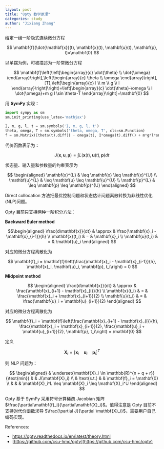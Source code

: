 ```yaml
---
layout: post
title: "Opty 数学原理"
categories: study
author: "Jixiang Zhang"
---
```


给定一组一阶隐式连续微分方程

$$
\mathbf{f}(\dot{\mathbf{x}}(t), \mathbf{x}(t), \mathbf{u}(t), \mathbf{p}, t)=\mathbf{0}
$$

以单摆为例，可被描述为一阶常微分方程

$$
\mathbf{f}\left(\left[\begin{array}{c}
\dot{\theta} \\
\dot{\omega}
\end{array}\right],\left[\begin{array}{c}
\theta \\
\omega
\end{array}\right],[T],\left[\begin{array}{c}
I \\
m \\
g \\
l
\end{array}\right]\right)=\left[\begin{array}{c}
\dot{\theta}-\omega \\
I \dot{\omega}+m g l \sin \theta-T
\end{array}\right]=\mathbf{0}
$$

用 **SymPy** 实现：

```python
import sympy as sm
sm.init_printing(use_latex='mathjax')

I, m, g, l, t = sm.symbols('I, m, g, l, t')
theta, omega, T = sm.symbols('theta, omega, T', cls=sm.Function)
f = sm.Matrix([theta(t).diff() - omega(t), I*omega(t).diff() + m*g*l*sm.sin(theta(t)) - T(t)])
```

代价函数表示为：

$$
J\left(\mathbf{x}, \mathbf{u}, \mathbf{p}\right)=\int L(\mathbf{x}(t), \mathbf{u}(t), \mathbf{p}) d t
$$

状态量、输入量和参数量的约束表示为

$$
\begin{aligned}
\mathbf{x}^{L} & \leq \mathbf{x} \leq \mathbf{x}^{U} \\
\mathbf{u}^{L} & \leq \mathbf{u} \leq \mathbf{u}^{U} \\
\mathbf{p}^{L} & \leq \mathbf{p} \leq \mathbf{p}^{U}
\end{aligned}
$$

Direct collocation 方法把最优控制问题和状态估计问题离散转换为非线性优化(NLP)问题。

Opty 目前只支持两种一阶积分方法：

**Backward Euler method**

$$\begin{aligned}
\frac{d\mathbf{x}}{dt} & \approx & \frac{\mathbf{x}_i - \mathbf{x}_{i-1}}{h} \\
\mathbf{x}(t_i) & = & \mathbf{x}_i \\
\mathbf{u}(t_i) & = & \mathbf{u}_i
\end{aligned}
$$

对应的微分方程离散化为

$$
\mathbf{f}_i = \mathbf{f}\left(\frac{\mathbf{x}_i - \mathbf{x}_{i-1}}{h},
                               \mathbf{x}_i, \mathbf{u}_i, \mathbf{p}, t_i\right) = 0
$$

**Midpoint method**

$$
\begin{aligned}
\frac{d\mathbf{x}}{dt} & \approx & \frac{\mathbf{x}_{i+1} - \mathbf{x}_{i}}{h} \\
\mathbf{x}(t_i) & = & \frac{\mathbf{x}_i + \mathbf{x}_{i+1}}{2} \\
\mathbf{u}(t_i) & = & \frac{\mathbf{u}_i + \mathbf{u}_{i+1}}{2}
\end{aligned}
$$

对应的微分方程离散化为

$$
\mathbf{f}_i = \mathbf{f}\left(\frac{\mathbf{x}_{i+1} - \mathbf{x}_{i}}{h},
                               \frac{\mathbf{x}_i + \mathbf{x}_{i+1}}{2},
                               \frac{\mathbf{u}_i + \mathbf{u}_{i+1}}{2},
                               \mathbf{p}, t_i\right) = \mathbf{0}
$$

定义

$$\mathbf{X}_i = [\mathbf{x}_i \quad \mathbf{u}_{i} \quad \mathbf{p}_{i}]^T$$

则 NLP 问题为：

$$
\begin{aligned}
& \underset{\mathbf{X}_i \in \mathbb{R}^{n + q + r}}
           {\text{min}}
& & J(\mathbf{X}_i) \\
& \text{s.t.}
& & \mathbf{f}_i = \mathbf{0} \\
& & & \mathbf{X}_i^L \leq \mathbf{X}_i \leq \mathbf{X}_i^U
\end{aligned}
$$

Opty 基于 SymPy 采用符号计算稀疏 Jacobian 矩阵 $\frac{\partial\mathbf{f}_i}{\partial\mathbf{X}_i}$。值得注意是 Opty 目前不支持对代价函数求导 $\frac{\partial J}{\partial
\mathbf{X}_i}$，需要用户自己编码实现。

References: 

- https://opty.readthedocs.io/en/latest/theory.html
- [https://github.com/csu-hmc/opty](https://github.com/csu-hmc/opty)
